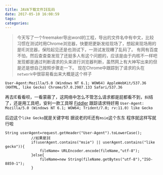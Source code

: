 ```yaml
---
title: JAVA下载文件IE乱码
date: 2017-05-10 16:08:59
tags:
categories:
---
```


> 今天写了一个freemaker导出word的工程，导出的文件名中有中文，比较习惯在测试时用Chrome浏览器，快要把更新发给现场了，想起来现场用的是IE浏览器，保险起见还是也测试下，一测试发现糟了乱码了。
> 有网有百度不怕，然后查查查发现了还挺多人有这个问题的，应该是由于内核不一样吧
> 发现都是通过判断请求的头来进行浏览器判断，虽然网上有大神写出来的但是还是想自己按照步骤走一下。
> 现在Chrome中跟踪到了请求的头在`network`中很容易看出来大概是这个样子
```
User-Agent:Mozilla/5.0 (Windows NT 6.1; WOW64) AppleWebKit/537.36 (KHTML, like Gecko) Chrome/57.0.2987.133 Safari/537.36
```
再去IE看看呗，一看蒙蔽了，这网络中怎么不管怎么请求都是屁都看不到，纠结了，还是用工具吧，安利一款工具呀 [Fiddler](http://www.telerik.com/fiddler) 跟踪请求特好用
`User-Agent: Mozilla/5.0 (Windows NT 6.1; WOW64; Trident/7.0; rv:11.0) like Gecko`

后边这个`like Gecko`就是关键字啦 据说老的IE还有`msie`这个东东
程序就这样写就行啦
```
String userAgent=request.getHeader("User-Agent").toLowerCase();
            //如果是IE
            if(userAgent.contains("msie") || userAgent.contains("like gecko")){
                fileName= URLEncoder.encode(fileName,"utf-8");
            }else{
                fileName=new String(fileName.getBytes("utf-8"),"ISO-8859-1");
            }
```